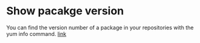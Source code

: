 # Show pacakge version

You can find the version number of a package in your repositories with the yum info command. [link](https://serverfault.com/a/385234/176713)
